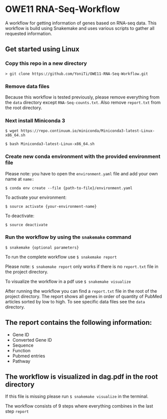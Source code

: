 # OWE11 RNA-Seq-Workflow
A workflow for getting information of genes based on RNA-seq data. This workflow is build using Snakemake and uses various scripts to gather all requested information.

## Get started using Linux
### Copy this repo in a new directory
  `> git clone https://github.com/YoniTi/OWE11-RNA-Seq-Workflow.git`

### Remove data files
Because this workflow is tested previously, please remove everything from the `data` directory except `RNA-Seq-counts.txt`. Also remove `report.txt` from the root directory.

### Next install Miniconda 3

  `$ wget https://repo.continuum.io/miniconda/Miniconda3-latest-Linux-x86_64.sh`
    
  `$ bash Miniconda3-latest-Linux-x86_64.sh`

### Create new conda environment with the provided environment file
  Please note: you have to open the `environment.yaml` file and add your own name at `name: `
  
  `$ conda env create --file {path-to-file}/environment.yaml`

  To activate your environment:

  `$ source activate {your-environment-name}`

  To deactivate:

  `$ source deactivate`
  
### Run the workflow by using the `snakemake` command
  
  `$ snakemake {optional parameters}`
  
To run the complete workflow use `$ snakemake report`

Please note: `$ snakemake report` only works if there is no `report.txt` file in the project directory.

To visualize the workflow in a pdf use `$ snakemake visualize`


After running the workflow you can find a `report.txt` file in the root of the project directory.
The report shows all genes in order of quantity of PubMed articles sorted by low to high. To see specific data files see the `data` directory.

## The report contains the following information:
* Gene ID
* Converted Gene ID
* Sequence
* Function
* Pubmed entries
* Pathway


## The workflow is visualized in dag.pdf in the root directory
If this file is missing please run `$ snakemake visualize` in the terminal.

The workflow consists of 9 steps where everything combines in the last step `report`
